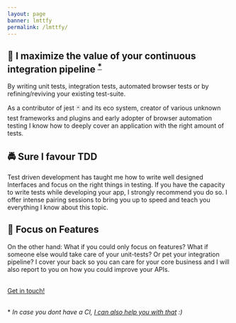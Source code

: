 ```yaml
---
layout: page
banner: lmttfy
permalink: /lmttfy/
---
```




<h2>
  🚄 I maximize the value of your continuous integration pipeline
  <sup>
	  <a title="jump to " href="#ci">*</a>
  </sup>
</h2>

By writing unit tests, integration tests, automated browser tests or by
refining/reviving your existing test-suite.

As a contributor of jest 🃏 and its eco system, creator of various unknown test
frameworks and plugins and early adopter of browser automation testing I know
how to deeply cover an application with the right amount of tests.

## 🚔 Sure I favour TDD

Test driven development has taught me how to write well designed Interfaces
and focus on the right things in testing. If you have the capacity to
write tests while developing your app, I strongly recommend you do so. 
I offer intense pairing sessions to bring you up to speed and teach you 
everything I know about this topic.

## 🚀 Focus on Features

On the other hand: What if you could only focus on features? What if someone
else would take care of your unit-tests? Or pet your integration pipeline? 
I cover your back so you can care for your core business and I will also report
to you on how you could improve your APIs.

<br />
<div class="center">
<a class="cta" href="mailto:hi@xiphe.net">Get in touch!</a>
</div>

<br />
<p>
<a id="ci">*</a> <em>In case you dont have a CI, 
<a href="/#expertise" title="jump to expertise">I can also help you with that</a> :)</em>
</p>
